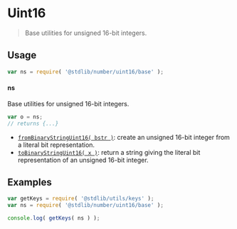 <!--

@license Apache-2.0

Copyright (c) 2018 The Stdlib Authors.

Licensed under the Apache License, Version 2.0 (the "License");
you may not use this file except in compliance with the License.
You may obtain a copy of the License at

   http://www.apache.org/licenses/LICENSE-2.0

Unless required by applicable law or agreed to in writing, software
distributed under the License is distributed on an "AS IS" BASIS,
WITHOUT WARRANTIES OR CONDITIONS OF ANY KIND, either express or implied.
See the License for the specific language governing permissions and
limitations under the License.

-->

# Uint16

> Base utilities for unsigned 16-bit integers.

<section class="usage">

## Usage

```javascript
var ns = require( '@stdlib/number/uint16/base' );
```

#### ns

Base utilities for unsigned 16-bit integers.

```javascript
var o = ns;
// returns {...}
```

<!-- <toc pattern="*"> -->

<div class="namespace-toc">

-   <span class="signature">[`fromBinaryStringUint16( bstr )`][@stdlib/number/uint16/base/from-binary-string]</span><span class="delimiter">: </span><span class="description">create an unsigned 16-bit integer from a literal bit representation.</span>
-   <span class="signature">[`toBinaryStringUint16( x )`][@stdlib/number/uint16/base/to-binary-string]</span><span class="delimiter">: </span><span class="description">return a string giving the literal bit representation of an unsigned 16-bit integer.</span>

</div>

<!-- </toc> -->

</section>

<!-- /.usage -->

<section class="examples">

## Examples

<!-- TODO: better examples -->

<!-- eslint no-undef: "error" -->

```javascript
var getKeys = require( '@stdlib/utils/keys' );
var ns = require( '@stdlib/number/uint16/base' );

console.log( getKeys( ns ) );
```

</section>

<!-- /.examples -->

<section class="links">

<!-- <toc-links> -->

[@stdlib/number/uint16/base/from-binary-string]: https://github.com/stdlib-js/stdlib/tree/develop/lib/node_modules/%40stdlib/number/uint16/base/from-binary-string

[@stdlib/number/uint16/base/to-binary-string]: https://github.com/stdlib-js/stdlib/tree/develop/lib/node_modules/%40stdlib/number/uint16/base/to-binary-string

<!-- </toc-links> -->

</section>

<!-- /.links -->
